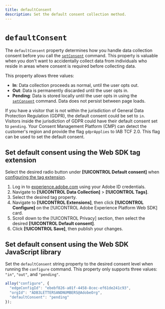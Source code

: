 ```yaml
---
title: defaultConsent
description: Set the default consent collection method.
---
```

# `defaultConsent`

The `defaultConsent` property determines how you handle data collection consent before you call the [`setConsent`](../setconsent.md) command. This property is valuable when you don't want to accidentally collect data from individuals who reside in areas where consent is required before collecting data.

This property allows three values:

* **In**: Data collection proceeds as normal, until the user opts out.
* **Out**: Data is permanently discarded until the user opts in.
* **Pending**: Data is stored locally until the user opts in using the [`setConsent`](../setconsent.md) command. Data does not persist between page loads.

If you have a visitor that is not within the jurisdiction of General Data Protection Regulation (GDPR), the default consent could be set to `in`. Visitors inside the jurisdiction of GDPR could have their default consent set to `pending`. Your Consent Management Platform (CMP) can detect the customer's region and provide the flag `gdprApplies` to IAB TCF 2.0. This flag can be used to set the default consent.

## Set default consent using the Web SDK tag extension

Select the desired radio button under **[!UICONTROL Default consent]** when [configuring the tag extension](/help/tags/extensions/client/web-sdk/web-sdk-extension-configuration.md).

1. Log in to [experience.adobe.com](https://experience.adobe.com) using your Adobe ID credentials.
1. Navigate to **[!UICONTROL Data Collection]** > **[!UICONTROL Tags]**.
1. Select the desired tag property.
1. Navigate to **[!UICONTROL Extensions]**, then click **[!UICONTROL Configure]** on the [!UICONTROL Adobe Experience Platform Web SDK] card.
1. Scroll down to the [!UICONTROL Privacy] section, then select the desired **[!UICONTROL Default consent]**.
1. Click **[!UICONTROL Save]**, then publish your changes.

## Set default consent using the Web SDK JavaScript library

Set the `defaultConsent` string property to the desired consent level when running the `configure` command. This property only supports three values: `"in"`, `"out"`, and `"pending"`.

```js
alloy("configure", {
  "edgeConfigId": "ebebf826-a01f-4458-8cec-ef61de241c93",
  "orgId": "ADB3LETTERSANDNUMBERS@AdobeOrg",
  "defaultConsent": "pending"
});
```

